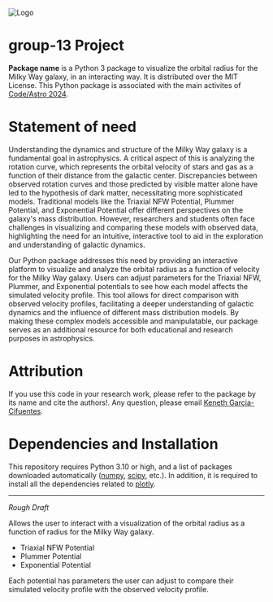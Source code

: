 ![Logo](path_to_the_logo/logo.jpeg)  

# group-13 Project

**Package name** is a Python 3 package to visualize the orbital radius for the Milky Way galaxy, in an interacting way. It is distributed over the MIT License. This Python package is associated with the main activites of [Code/Astro 2024](https://github.com/semaphoreP/codeastro).

# Statement of need
Understanding the dynamics and structure of the Milky Way galaxy is a fundamental goal in astrophysics. A critical aspect of this is analyzing the rotation curve, which represents the orbital velocity of stars and gas as a function of their distance from the galactic center. Discrepancies between observed rotation curves and those predicted by visible matter alone have led to the hypothesis of dark matter, necessitating more sophisticated models. Traditional models like the Triaxial NFW Potential, Plummer Potential, and Exponential Potential offer different perspectives on the galaxy's mass distribution. However, researchers and students often face challenges in visualizing and comparing these models with observed data, highlighting the need for an intuitive, interactive tool to aid in the exploration and understanding of galactic dynamics.

Our Python package addresses this need by providing an interactive platform to visualize and analyze the orbital radius as a function of velocity for the Milky Way galaxy. Users can adjust parameters for the Triaxial NFW, Plummer, and Exponential potentials to see how each model affects the simulated velocity profile. This tool allows for direct comparison with observed velocity profiles, facilitating a deeper understanding of galactic dynamics and the influence of different mass distribution models. By making these complex models accessible and manipulatable, our package serves as an additional resource for both educational and research purposes in astrophysics.

# Attribution
If you use this code in your research work, please refer to the package by its name and cite the authors!. Any question, please email [Keneth Garcia-Cifuentes](mailto:stivengarcia7113@gmail.com).

# Dependencies and Installation

This repository requires Python 3.10 or high, and a list of packages downloaded automatically ([numpy](https://github.com/numpy/numpy), [scipy](https://scipy.org/), etc.). In addition, it is required to install all the dependencies related to [plotly](https://plotly.com/python/).

-----------------------------------------------------------------------------------------------------------------

*Rough Draft*

Allows the user to interact with a visualization of the orbital radius as a function of radius for the Milky Way galaxy.
- Triaxial NFW Potential
- Plummer Potential
- Exponential Potential

Each potential has parameters the user can adjust to compare their simulated velocity profile with the observed velocity profile.
